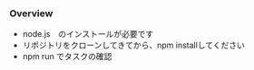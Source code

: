 ### Overview ###

* node.js　のインストールが必要です  
* リポジトリをクローンしてきてから、npm installしてください  
* npm run でタスクの確認  
